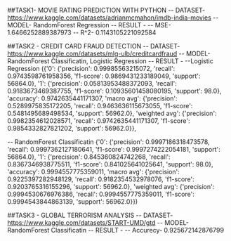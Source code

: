 ##TASK1- MOVIE RATING PREDICTION WITH PYTHON
-- DATASET- https://www.kaggle.com/datasets/adrianmcmahon/imdb-india-movies
-- MODEL- RandomForest Regression
-- RESULT -
-- MSE- 1.6466252889387973
-- R^2- 0.1143105221092584

##TASK2 - CREDIT CARD FRAUD DETECTION
-- DATASET- https://www.kaggle.com/datasets/mlg-ulb/creditcardfraud
-- MODEL- RandomForest Classificatin, Logistic Regression
-- RESULT -
--Logistic Regression
({'0': {'precision': 0.99985563215072,
   'recall': 0.9743598761958356,
   'f1-score': 0.9869431233189049,
   'support': 56864.0},
  '1': {'precision': 0.05813953488372093,
   'recall': 0.9183673469387755,
   'f1-score': 0.10935601458080195,
   'support': 98.0},
  'accuracy': 0.9742635441171307,
  'macro avg': {'precision': 0.5289975835172205,
   'recall': 0.9463636115673055,
   'f1-score': 0.5481495689498534,
   'support': 56962.0},
  'weighted avg': {'precision': 0.9982354612028571,
   'recall': 0.9742635441171307,
   'f1-score': 0.9854332827821202,
   'support': 56962.0}},

--  RandomForest Classificatin
{'0': {'precision': 0.9997186318473578,
   'recall': 0.9997362127180641,
   'f1-score': 0.9997274222054181,
   'support': 56864.0},
  '1': {'precision': 0.845360824742268,
   'recall': 0.8367346938775511,
   'f1-score': 0.841025641025641,
   'support': 98.0},
  'accuracy': 0.9994557775359011,
  'macro avg': {'precision': 0.9225397282948129,
   'recall': 0.9182354532978076,
   'f1-score': 0.9203765316155296,
   'support': 56962.0},
  'weighted avg': {'precision': 0.9994530676976386,
   'recall': 0.9994557775359011,
   'f1-score': 0.9994543844863139,
   'support': 56962.0}})

##TASK3 - GLOBAL TERRORISM ANALYSIS
-- DATASET- https://www.kaggle.com/datasets/START-UMD/gtd
-- MODEL- RandomForest Classificatin
-- RESULT -
-- Accurecy- 0.925672142876799

   
